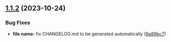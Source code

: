 ## [1.1.2](https://github.com/shadiabuhilal/rtl-detect/compare/v1.1.1...v1.1.2) (2023-10-24)


### Bug Fixes

* **file name:** fix CHANGELOG.md to be generated automatically ([9a89bc7](https://github.com/shadiabuhilal/rtl-detect/commit/9a89bc704fa42c09d7a35a163f37a4692a422ab6))

